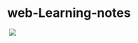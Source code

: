 # web-Learning-notes
<!DOCTYPE html>
<html>
	<head>
		<meta charset="UTF-8">
	</head>
	<body>
  <img src="https://github.com/FOXNCAT/web-Learning-notes/blob/master/image/photo1.jpg" />
	</body>
</html>
